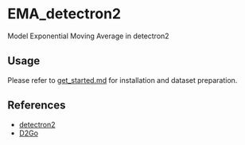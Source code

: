 # EMA_detectron2
Model Exponential Moving Average in detectron2


## Usage
Please refer to [get_started.md](https://detectron2.readthedocs.io/en/latest/tutorials/getting_started.html) for installation and dataset preparation.


## References
- [detectron2](https://github.com/facebookresearch/detectron2)
- [D2Go](https://github.com/facebookresearch/d2go)
